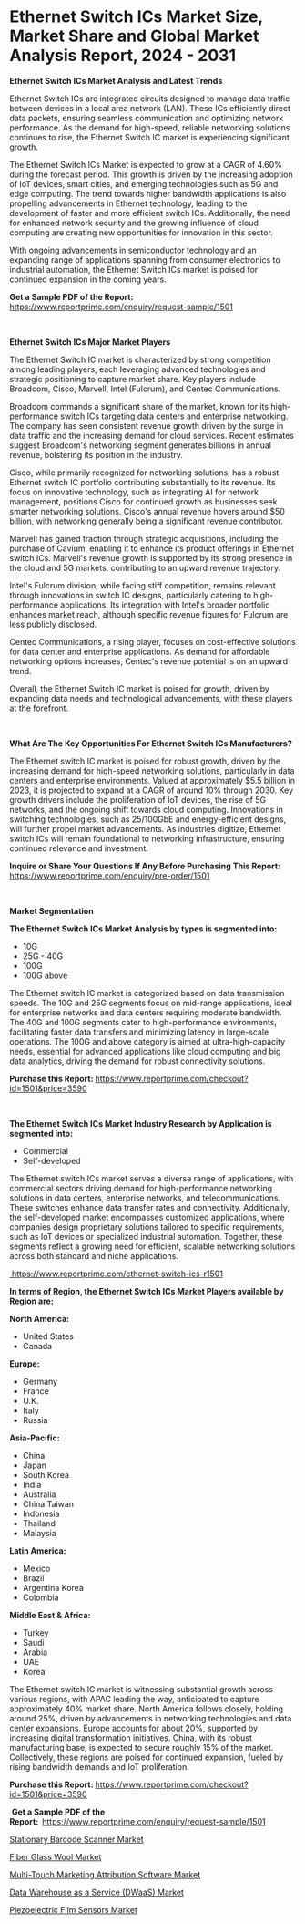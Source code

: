 <p><h1>Ethernet Switch ICs Market Size, Market Share and Global Market Analysis Report, 2024 - 2031</h1></p><p><strong>Ethernet Switch ICs Market Analysis and Latest Trends</strong></p>
<p><p>Ethernet Switch ICs are integrated circuits designed to manage data traffic between devices in a local area network (LAN). These ICs efficiently direct data packets, ensuring seamless communication and optimizing network performance. As the demand for high-speed, reliable networking solutions continues to rise, the Ethernet Switch IC market is experiencing significant growth. </p><p>The Ethernet Switch ICs Market is expected to grow at a CAGR of 4.60% during the forecast period. This growth is driven by the increasing adoption of IoT devices, smart cities, and emerging technologies such as 5G and edge computing. The trend towards higher bandwidth applications is also propelling advancements in Ethernet technology, leading to the development of faster and more efficient switch ICs. Additionally, the need for enhanced network security and the growing influence of cloud computing are creating new opportunities for innovation in this sector. </p><p>With ongoing advancements in semiconductor technology and an expanding range of applications spanning from consumer electronics to industrial automation, the Ethernet Switch ICs market is poised for continued expansion in the coming years.</p></p>
<p><strong>Get a Sample PDF of the Report:&nbsp;</strong> <a href="https://www.reportprime.com/enquiry/request-sample/1501">https://www.reportprime.com/enquiry/request-sample/1501</a></p>
<p>&nbsp;</p>
<p><strong>Ethernet Switch ICs Major Market Players</strong></p>
<p><p>The Ethernet Switch IC market is characterized by strong competition among leading players, each leveraging advanced technologies and strategic positioning to capture market share. Key players include Broadcom, Cisco, Marvell, Intel (Fulcrum), and Centec Communications.</p><p>Broadcom commands a significant share of the market, known for its high-performance switch ICs targeting data centers and enterprise networking. The company has seen consistent revenue growth driven by the surge in data traffic and the increasing demand for cloud services. Recent estimates suggest Broadcom's networking segment generates billions in annual revenue, bolstering its position in the industry.</p><p>Cisco, while primarily recognized for networking solutions, has a robust Ethernet switch IC portfolio contributing substantially to its revenue. Its focus on innovative technology, such as integrating AI for network management, positions Cisco for continued growth as businesses seek smarter networking solutions. Cisco's annual revenue hovers around $50 billion, with networking generally being a significant revenue contributor.</p><p>Marvell has gained traction through strategic acquisitions, including the purchase of Cavium, enabling it to enhance its product offerings in Ethernet switch ICs. Marvell's revenue growth is supported by its strong presence in the cloud and 5G markets, contributing to an upward revenue trajectory.</p><p>Intel's Fulcrum division, while facing stiff competition, remains relevant through innovations in switch IC designs, particularly catering to high-performance applications. Its integration with Intel's broader portfolio enhances market reach, although specific revenue figures for Fulcrum are less publicly disclosed.</p><p>Centec Communications, a rising player, focuses on cost-effective solutions for data center and enterprise applications. As demand for affordable networking options increases, Centec's revenue potential is on an upward trend.</p><p>Overall, the Ethernet Switch IC market is poised for growth, driven by expanding data needs and technological advancements, with these players at the forefront.</p></p>
<p>&nbsp;</p>
<p><strong>What Are The Key Opportunities For Ethernet Switch ICs Manufacturers?</strong></p>
<p><p>The Ethernet switch IC market is poised for robust growth, driven by the increasing demand for high-speed networking solutions, particularly in data centers and enterprise environments. Valued at approximately $5.5 billion in 2023, it is projected to expand at a CAGR of around 10% through 2030. Key growth drivers include the proliferation of IoT devices, the rise of 5G networks, and the ongoing shift towards cloud computing. Innovations in switching technologies, such as 25/100GbE and energy-efficient designs, will further propel market advancements. As industries digitize, Ethernet switch ICs will remain foundational to networking infrastructure, ensuring continued relevance and investment.</p></p>
<p><strong>Inquire or Share Your Questions If Any Before Purchasing This Report:</strong> <a href="https://www.reportprime.com/enquiry/pre-order/1501">https://www.reportprime.com/enquiry/pre-order/1501</a></p>
<p>&nbsp;</p>
<p><strong>Market Segmentation</strong></p>
<p><strong>The Ethernet Switch ICs Market Analysis by types is segmented into:</strong></p>
<p><ul><li>10G</li><li>25G - 40G</li><li>100G</li><li>100G above</li></ul></p>
<p><p>The Ethernet switch IC market is categorized based on data transmission speeds. The 10G and 25G segments focus on mid-range applications, ideal for enterprise networks and data centers requiring moderate bandwidth. The 40G and 100G segments cater to high-performance environments, facilitating faster data transfers and minimizing latency in large-scale operations. The 100G and above category is aimed at ultra-high-capacity needs, essential for advanced applications like cloud computing and big data analytics, driving the demand for robust connectivity solutions.</p></p>
<p><strong>Purchase this Report:&nbsp;</strong><a href="https://www.reportprime.com/checkout?id=1501&price=3590">https://www.reportprime.com/checkout?id=1501&price=3590</a></p>
<p>&nbsp;</p>
<p><strong>The Ethernet Switch ICs Market Industry Research by Application is segmented into:</strong></p>
<p><ul><li>Commercial</li><li>Self-developed</li></ul></p>
<p><p>The Ethernet switch ICs market serves a diverse range of applications, with commercial sectors driving demand for high-performance networking solutions in data centers, enterprise networks, and telecommunications. These switches enhance data transfer rates and connectivity. Additionally, the self-developed market encompasses customized applications, where companies design proprietary solutions tailored to specific requirements, such as IoT devices or specialized industrial automation. Together, these segments reflect a growing need for efficient, scalable networking solutions across both standard and niche applications.</p></p>
<p><a href="https://www.reportprime.com/ethernet-switch-ics-r1501">&nbsp;https://www.reportprime.com/ethernet-switch-ics-r1501</a></p>
<p><strong>In terms of Region, the Ethernet Switch ICs Market Players available by Region are:</strong></p>
<p>
    <p> <strong> North America: </strong>
        <ul>
            <li>United States</li>
            <li>Canada</li>
        </ul>
        </p> 
    <p> <strong> Europe: </strong>
        <ul>
            <li>Germany</li>
            <li>France</li>
            <li>U.K.</li>
            <li>Italy</li>
            <li>Russia</li>
        </ul>
        </p> 
    <p> <strong> Asia-Pacific: </strong>
        <ul>
            <li>China</li>
            <li>Japan</li>
            <li>South Korea</li>
            <li>India</li>
            <li>Australia</li>
            <li>China Taiwan</li>
            <li>Indonesia</li>
            <li>Thailand</li>
            <li>Malaysia</li>
        </ul>
        </p> 
    <p> <strong> Latin America: </strong>
        <ul>
            <li>Mexico</li>
            <li>Brazil</li>
            <li>Argentina Korea</li>
            <li>Colombia</li>
        </ul>
        </p> 
    <p> <strong> Middle East & Africa: </strong>
        <ul>
            <li>Turkey</li>
            <li>Saudi</li>
            <li>Arabia</li>
            <li>UAE</li>
            <li>Korea</li>
        </ul>
    </p>
    </p>
<p><p>The Ethernet switch IC market is witnessing substantial growth across various regions, with APAC leading the way, anticipated to capture approximately 40% market share. North America follows closely, holding around 25%, driven by advancements in networking technologies and data center expansions. Europe accounts for about 20%, supported by increasing digital transformation initiatives. China, with its robust manufacturing base, is expected to secure roughly 15% of the market. Collectively, these regions are poised for continued expansion, fueled by rising bandwidth demands and IoT proliferation.</p></p>
<p><strong>Purchase this Report: </strong><a href="https://www.reportprime.com/checkout?id=1501&price=3590">https://www.reportprime.com/checkout?id=1501&price=3590</a></p>
<p>&nbsp;<strong>Get a Sample PDF of the Report:&nbsp;&nbsp;</strong><a href="https://www.reportprime.com/enquiry/request-sample/1501">https://www.reportprime.com/enquiry/request-sample/1501</a></p>
<p><strong></strong></p>
<p><p><a href="https://www.linkedin.com/pulse/global-stationary-barcode-scanner-market-sector2024-2031-g9tmf?trackingId=1yF9dkfWQyGtIoa8Bxi7nQ%3D%3D">Stationary Barcode Scanner Market</a></p><p><a href="https://issuu.com/reportprime-2/docs/fiber-glass-wool-market-size-2030.p_21375e885e3037">Fiber Glass Wool Market</a></p><p><a href="https://medium.com/@eloisadavis1985/multi-touch-marketing-attribution-software-market-a-global-and-regional-analysis-2024-2031-8f4ca4da06d3">Multi-Touch Marketing Attribution Software Market</a></p><p><a href="https://medium.com/@eloisadavis1985/strategic-market-insights-into-the-global-data-warehouse-as-a-service-dwaas-market-2024-2031-83a98a4abcd0">Data Warehouse as a Service (DWaaS) Market</a></p><p><a href="https://www.linkedin.com/pulse/piezoelectric-film-sensors-market-share-size-trends-industry-2xvgf?trackingId=He%2Fo3jbHQb6OngFqcc0yYw%3D%3D">Piezoelectric Film Sensors Market</a></p></p>